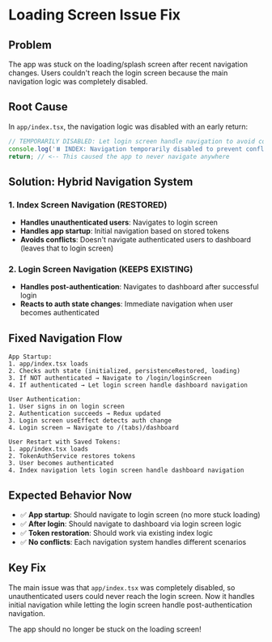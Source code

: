 # Loading Screen Issue Fix

## Problem
The app was stuck on the loading/splash screen after recent navigation changes. Users couldn't reach the login screen because the main navigation logic was completely disabled.

## Root Cause
In `app/index.tsx`, the navigation logic was disabled with an early return:
```typescript
// TEMPORARILY DISABLED: Let login screen handle navigation to avoid conflicts
console.log('⏸️ INDEX: Navigation temporarily disabled to prevent conflicts with login screen');
return; // <-- This caused the app to never navigate anywhere
```

## Solution: Hybrid Navigation System

### 1. Index Screen Navigation (RESTORED)
- **Handles unauthenticated users**: Navigates to login screen
- **Handles app startup**: Initial navigation based on stored tokens
- **Avoids conflicts**: Doesn't navigate authenticated users to dashboard (leaves that to login screen)

### 2. Login Screen Navigation (KEEPS EXISTING)
- **Handles post-authentication**: Navigates to dashboard after successful login
- **Reacts to auth state changes**: Immediate navigation when user becomes authenticated

## Fixed Navigation Flow

```
App Startup:
1. app/index.tsx loads
2. Checks auth state (initialized, persistenceRestored, loading)
3. If NOT authenticated → Navigate to /login/loginScreen
4. If authenticated → Let login screen handle dashboard navigation

User Authentication:
1. User signs in on login screen
2. Authentication succeeds → Redux updated
3. Login screen useEffect detects auth change
4. Login screen → Navigate to /(tabs)/dashboard

User Restart with Saved Tokens:
1. app/index.tsx loads
2. TokenAuthService restores tokens
3. User becomes authenticated
4. Index navigation lets login screen handle dashboard navigation
```

## Expected Behavior Now
- ✅ **App startup**: Should navigate to login screen (no more stuck loading)
- ✅ **After login**: Should navigate to dashboard via login screen logic
- ✅ **Token restoration**: Should work via existing index logic
- ✅ **No conflicts**: Each navigation system handles different scenarios

## Key Fix
The main issue was that `app/index.tsx` was completely disabled, so unauthenticated users could never reach the login screen. Now it handles initial navigation while letting the login screen handle post-authentication navigation.

The app should no longer be stuck on the loading screen!
